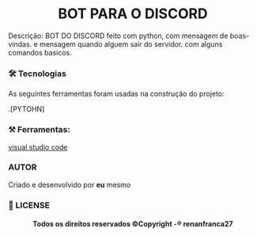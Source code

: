 <h1 align="center">BOT PARA O DISCORD</h1>
  
 <p>Descrição: BOT DO DISCORD  feito com python, com mensagem de boas-vindas. e mensagem quando alguem sair do servidor. com alguns comandos basicos.</p>


### 🛠 Tecnologias

As seguintes ferramentas foram usadas na construção do projeto:

.[PYTOHN]

### ⚒️  Ferramentas:
[visual studio code](https://code.visualstudio.com/)


### AUTOR 
<P> Criado e desenvolvido por <strong> eu</strong> mesmo </P>

### 📝 LICENSE

<h4 align="center"> 
 Todos os direitos reservados ©Copyright -® renanfranca27
</h4>
